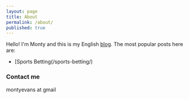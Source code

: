 ```yaml
---
layout: page
title: About
permalink: /about/
published: true
---
```


Hello! I'm Monty and this is my English [blog](/). The most popular posts here are:

- [Sports Betting(/sports-betting/)

### Contact me

montyevans at gmail
